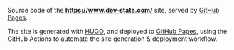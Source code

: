 Source code of the **https://www.dev-state.com/** site, served by [GitHub Pages](https://docs.github.com/en/pages).

The site is generated with [HUGO](https://gohugo.io/), and deployed to [GitHub Pages](https://gohugo.io/hosting-and-deployment/hosting-on-github/), using the GitHub Actions to automate the site generation & deployment workflow.